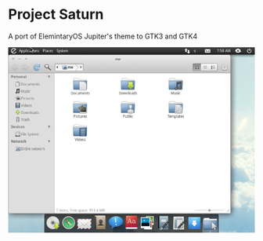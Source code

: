 # Project Saturn
A port of ElemintaryOS Jupiter's theme to GTK3 and GTK4


![screenshot](jupiter.png)
